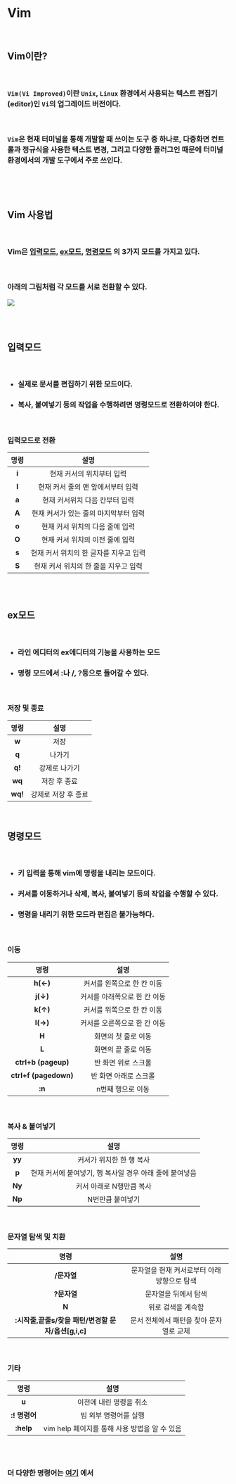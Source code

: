 # **Vim**

<br>

## **Vim이란?**

<br>

### `Vim(Vi Improved)`이란 `Unix`, `Linux` 환경에서 사용되는 텍스트 편집기(editor)인 `Vi`의 **업그레이드 버전**이다.

<br> 

### `Vim`은 현재 **터미널을 통해 개발**할 때 쓰이는 도구 중 하나로, **다중화면 컨트롤**과 **정규식을 사용한 텍스트 변경**, 그리고 **다양한 플러그인**  때문에 터미널 환경에서의 개발 도구에서 주로 쓰인다.

<br><br>
<br>

## **Vim 사용법**

<br>

### Vim은 **[입력모드](#입력모드)**, **[ex모드](#ex모드)**, **[명령모드](#명령모드)** 의 3가지 모드를 가지고 있다.

<br>

### 아래의 그림처럼 각 모드를 서로 전환할 수 있다.

![](https://velog.velcdn.com/images/younghyun/post/20e8ab67-7751-4cd6-aa85-355ec68ba198/image.png)

<br><br>

## **입력모드**

<br>

* ### 실제로 문서를 편집하기 위한 모드이다.
* ### **복사, 붙여넣기 등의 작업을 수행하려면 명령모드로 전환**하여야 한다.

<br>

### **입력모드로 전환**
|명령|설명|
|:---:|:---:|
|**i**|현재 커서의 위치부터 입력|
|**I**|현재 커서 줄의 맨 앞에서부터 입력|
|**a**|현재 커서위치 다음 칸부터 입력|
|**A**|현재 커서가 있는 줄의 마지막부터 입력|
|**o**|현재 커서 위치의 다음 줄에 입력|
|**O**|현재 커서 위치의 이전 줄에 입력|
|**s**|현재 커서 위치의 한 글자를 지우고 입력|
|**S**|현재 커서 위치의 한 줄을 지우고 입력|

<br><br>

## **ex모드**

<br>

* ### 라인 에디터의 ex에디터의 기능을 사용하는 모드
* ### 명령 모드에서 :나 /, ?등으로 들어갈 수 있다.

<br>

### **저장 및 종료**
|**명령**|**설명**|
|:---:|:---:|
|**w**|저장|
|**q**|나가기|
|**q!**|강제로 나가기|
|**wq**|저장 후 종료|
|**wq!**|강제로 저장 후 종료|

<br>


## **명령모드**

<br>

* ### 키 입력을 통해 vim에 **명령을 내리는 모드**이다.
* ### 커서를 이동하거나 삭제, 복사, 붙여넣기 등의 작업을 수행할 수 있다.
* ### 명령을 내리기 위한 모드라 **편집은 불가능하다.**

<br>

### **이동**
|**명령**|**설명**|
|:---:|:---:|
|**h(←)**|커서를 왼쪽으로 한 칸 이동|
|**j(↓)**|커서를 아래쪽으로 한 칸 이동|
|**k(↑)**|커서를 위쪽으로 한 칸 이동|
|**l(→)**|커서를 오른쪽으로 한 칸 이동|
|**H**|화면의 첫 줄로 이동|
|**L**|화면의 끝 줄로 이동|
|**ctrl+b (pageup)**|반 화면 위로 스크롤|
|**ctrl+f (pagedown)**|반 화면 아래로 스크롤|
|**:n**|n번째 행으로 이동|


<br>

### **복사 & 붙여넣기**
|명령|설명|
|:---:|:---:|
|**yy**|커서가 위치한 한 행 복사|
|**p**|현재 커서에 붙여넣기, 행 복사일 경우 아래 줄에 붙여넣음|
|**Ny**|커서 아래로 N행만큼 복사|
|**Np**|N번만큼 붙여넣기|

<br>

### **문자열 탐색 및 치환**
|명령|설명|
|:---:|:---:|
|**/문자열**|문자열을 현재 커서로부터 아래 방향으로 탐색|
|**?문자열**|문자열을 뒤에서 탐색|
|**N**|위로 검색을 계속함|
|**:시작줄,끝줄s/찾을 패턴/변경할 문자/옵션[g,i,c]**|문서 전체에서 패턴을 찾아 문자열로 교체|

<br>

### **기타**
|명령|설명|
|:---:|:---:|
|**u**|이전에 내린 명령을 취소|
|**:! 명령어**|빔 외부 명령어를 실행|
|**:help**|vim help 페이지를 통해 사용 방법을 알 수 있음|

<br><br>

### 더 다양한 명령어는 **[여기](VIm-detail.md)** 에서